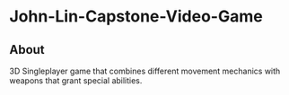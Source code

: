 # John-Lin-Capstone-Video-Game
## About
3D Singleplayer game that combines different movement mechanics with weapons that grant special abilities.

